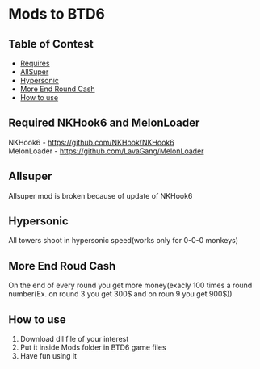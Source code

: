# Mods to BTD6
## Table of Contest
* [Requires](##Required-NKHook6-and-MelonLoader)
* [AllSuper](##Allsuper)
* [Hypersonic](##Hypersonic)
* [More End Round Cash](##More-End-Roud-Cash)
* [How to use](##How-to-use)
## Required NKHook6 and MelonLoader
NKHook6 - https://github.com/NKHook/NKHook6<br />
MelonLoader - https://github.com/LavaGang/MelonLoader
## Allsuper
Allsuper mod is broken because of update of NKHook6
## Hypersonic
All towers shoot in hypersonic speed(works only for 0-0-0 monkeys)
## More End Roud Cash
On the end of every round you get more money(exacly 100 times a round number(Ex. on round 3 you get 300$ and on roun 9 you get 900$))
## How to use
1. Download dll file of your interest<br />
2. Put it inside Mods folder in BTD6 game files
3. Have fun using it
